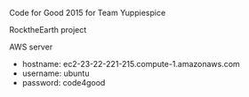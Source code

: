 Code for Good 2015 for Team Yuppiespice

RocktheEarth project


AWS server

* hostname: ec2-23-22-221-215.compute-1.amazonaws.com
* username: ubuntu
* password: code4good
 